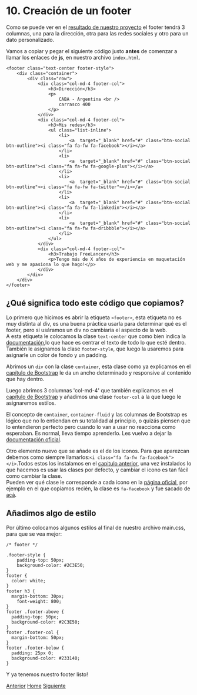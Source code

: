 # 10. Creación de un footer

Como se puede ver en el <a target="_blank" href="http://buenpunto.com.ar/mi_primera_pagina/">resultado de nuestro proyecto</a> el footer tendrá 3 columnas, una para la dirección, otra para las redes sociales y otro para un dato personalizado.

Vamos a copiar y pegar el siguiente código justo **antes** de comenzar a llamar los enlaces de **js**, en nuestro archivo `index.html`.
```
<footer class="text-center footer-style">
    <div class="container">
        <div class="row">
            <div class="col-md-4 footer-col">
                <h3>Dirección</h3>
                <p>
                    CABA - Argentina <br />
                    carrasco 400
                </p>
            </div>
            <div class="col-md-4 footer-col">
                <h3>Mis redes</h3>
                <ul class="list-inline">
                    <li>
                        <a  target="_blank" href="#" class="btn-social btn-outline"><i class="fa fa-fw fa-facebook"></i></a>
                    </li>
                    <li>
                        <a  target="_blank" href="#" class="btn-social btn-outline"><i class="fa fa-fw fa-google-plus"></i></a>
                    </li>
                    <li>
                        <a  target="_blank" href="#" class="btn-social btn-outline"><i class="fa fa-fw fa-twitter"></i></a>
                    </li>
                    <li>
                        <a  target="_blank" href="#" class="btn-social btn-outline"><i class="fa fa-fw fa-linkedin"></i></a>
                    </li>
                    <li>
                        <a  target="_blank" href="#" class="btn-social btn-outline"><i class="fa fa-fw fa-dribbble"></i></a>
                    </li>
                </ul>
            </div>
            <div class="col-md-4 footer-col">
                <h3>Trabajo FreeLancer</h3>
                <p>Tengo más de X años de experiencia en maquetación web y me apasiona lo que hago!</p>
            </div>
        </div>
    </div>
</footer>
```

## ¿Qué significa todo este código que copiamos?

Lo primero que hicimos es abrir la etiqueta `<footer>`, esta etiqueta no es muy distinta al div, es una buena práctica usarla para determinar qué es el footer, pero si usáramos un div no cambiaría el aspecto de la web.<br />
A esta etiqueta le colocamos la clase `text-center` que como bien indica la <a target="_blank" href="http://getbootstrap.com/css/#type-alignment">documentación</a>,lo que hace es centrar el texto de todo lo que esté dentro.
<br />
También le asignamos la clase `footer-style`, que luego la usaremos para asignarle un color de fondo y un padding.

Abrimos un `div` con la clase `container`, esta clase como ya explicamos en el <a target="_blank" href="https://fgarciajulia.github.io/mi_primera_pagina/acerca-bootstrap">capítulo de Bootstrap</a> le da un ancho determinado y responsive al contenido que hay dentro.

Luego abrimos 3 columnas 'col-md-4' que también explicamos en el <a target="_blank" href="https://fgarciajulia.github.io/mi_primera_pagina/acerca-bootstrap">capítulo de Bootstrap</a> y añadimos una clase `footer-col` a la que luego le asignaremos estilos.

El concepto de `container`, `container-fluid` y las columnas de Bootstrap es lógico que no lo entiendan en su totalidad al principio, o quizás piensen que lo entendieron perfecto pero cuando lo van a usar no reacciona como esperaban. Es normal, lleva tiempo aprenderlo. Les vuelvo a dejar la <a target="_blank" href="http://getbootstrap.com/css/#overview-container">documentación oficial</a>.

Otro elemento nuevo que se añade es el de los iconos. Para que aparezcan debemos como siempre llamarlos:`<i class="fa fa-fw fa-facebook"></i>`.Todos estos los instalamos en el <a target="_blank" href="https://fgarciajulia.github.io/mi_primera_pagina/fontawesome">capitulo anterior</a>, una vez instalados lo que hacemos es usar las clases por defecto, y cambiar el icono es tan fácil como cambiar la clase.<br />
Pueden ver qué clase le corresponde a cada icono en la <a target="_blank" href="http://fontawesome.io/icons/">página oficial</a>, por ejemplo en el que copiamos recién, la clase es `fa-facebook` y fue sacado de <a target="_blank" href="http://fontawesome.io/icon/facebook/">acá</a>.

## Añadimos algo de estilo

Por último colocamos algunos estilos al final de nuestro archivo main.css, para que se vea mejor:

```
/* footer */

.footer-style {
    padding-top: 50px;
    background-color: #2C3E50;
}
footer {
  color: white;
}
footer h3 {
  margin-bottom: 30px;
    font-weight: 800;
}
footer .footer-above {
  padding-top: 50px;
  background-color: #2C3E50;
}
footer .footer-col {
  margin-bottom: 50px;
}
footer .footer-below {
  padding: 25px 0;
  background-color: #233140;
}
```
Y ya tenemos nuestro footer listo!

<div class="Grid">
    <a href="https://fgarciajulia.github.io/mi_primera_pagina/fontawesome" class="my-btn anterior">Anterior</a>
    <a href="https://fgarciajulia.github.io/mi_primera_pagina" class="my-btn home">Home</a>
    <a href="https://fgarciajulia.github.io/mi_primera_pagina" class="my-btn siguiente">Siguiente</a>
</div>